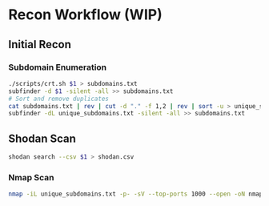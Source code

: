 # Recon Workflow (WIP)

## Initial Recon

### Subdomain Enumeration

```bash
./scripts/crt.sh $1 > subdomains.txt
subfinder -d $1 -silent -all >> subdomains.txt
# Sort and remove duplicates
cat subdomains.txt | rev | cut -d "." -f 1,2 | rev | sort -u > unique_subdomains.txt
subfinder -dL unique_subdomains.txt -silent -all >> subdomains.txt
```

## Shodan Scan

```bash
shodan search --csv $1 > shodan.csv
```

### Nmap Scan

```bash
nmap -iL unique_subdomains.txt -p- -sV --top-ports 1000 --open -oN nmap.txt
```
